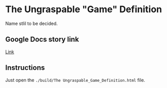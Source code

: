 # The Ungraspable "Game" Definition

Name stlil to be decided.

## Google Docs story link

[Link](https://docs.google.com/drawings/d/1ZStpv2wUdcShFWJxIKwZF9zbJTLtXuSF_-l2RCaH1FU/edit?usp=sharing)

## Instructions

Just open the `./build/The Ungraspable_Game_Definition.html` file.
